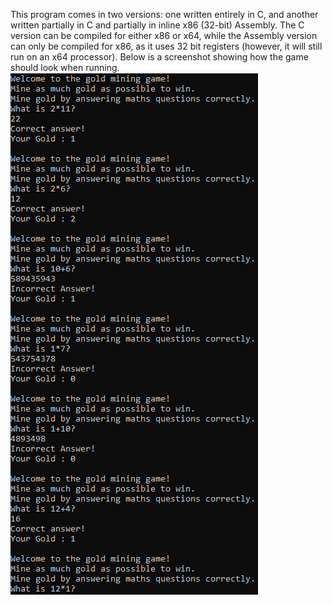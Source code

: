 This program comes in two versions: one written entirely in C, and another written partially in C and partially in inline x86 (32-bit) Assembly. The C version can be compiled for either x86 or x64, while the Assembly version can only be compiled for x86, as it uses 32 bit registers (however, it will still run on an x64 processor).
Below is a screenshot showing how the game should look when running.
![Example Gameplay](example_gameplay.png)
